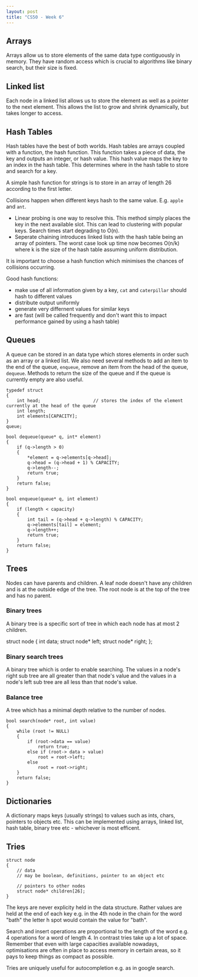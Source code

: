 ```yaml
---
layout: post
title: "CS50 - Week 6"
---
```

## Arrays

Arrays allow us to store elements of the same data type contiguously in memory. They have random access which is crucial to algorithms like binary search, but their size is fixed.

## Linked list

Each node in a linked list allows us to store the element as well as a pointer to the next element. This allows the list to grow and shrink dynamically, but takes longer to access.

## Hash Tables

Hash tables have the best of both worlds. Hash tables are arrays coupled with a function, the hash function. This function takes a piece of data, the key and outputs an integer, or hash value. This hash value maps the key to an index in the hash table. This determines where in the hash table to store and search for a key.

A simple hash function for strings is to store in an array of length 26 according to the first letter.

Collisions happen when different keys hash to the same value. E.g. `apple` and `ant`. 

* Linear probing is one way to resolve this. This method simply places the key in the next available slot. This can lead to clustering with popular keys. Search times start degrading to O(n).
* Seperate chaining introduces linked lists with the hash table being an array of pointers. The worst case look up time now becomes O(n/k) where k is the size of the hash table assuming uniform distribution. 

It is important to choose a hash function which minimises the chances of collisions occurring. 

Good hash functions:

* make use of all information given by a key, `cat` and `caterpillar` should hash to different values
* distribute output uniformly
* generate very differnent values for similar keys
* are fast (will be called frequently and don't want this to impact performance gained by using a hash table)

## Queues

A queue can be stored in an data type which stores elements in order such as an array or a linked list. We also need several methods to add an item to the end of the queue, `enqueue`, remove an item from the head of the queue, `dequeue`. Methods to return the size of the queue and if the queue is currently empty are also useful.

    typedef struct
    {
        int head;                    // stores the index of the element currently at the head of the queue
        int length;
        int elements[CAPACITY];
    }
    queue;

    bool dequeue(queue* q, int* element)
    {
        if (q->length > 0)
        {
            *element = q->elements[q->head];
            q->head = (q->head + 1) % CAPACITY;
            q->length--;
            return true;
        }
        return false;
    }

    bool enqueue(queue* q, int element)
    {
        if (length < capacity)
        {
            int tail = (q->head + q->length) % CAPACITY;
            q->elements[tail] = element;
            q->length++;
            return true;
        }
        return false;
    }

## Trees

Nodes can have parents and children. A leaf node doesn't have any children and is at the outside edge of the tree. The root node is at the top of the tree and has no parent.

### Binary trees

A binary tree is a specific sort of tree in which each node has at most 2 children.

struct node
{
    int data;
    struct node* left;
    struct node* right;
};

### Binary search trees

A binary tree which is order to enable searching. The values in a node's right sub tree are all greater than that node's value and the values in a node's left sub tree are all less than that node's value.

### Balance tree

A tree which has a minimal depth relative to the number of nodes.

    bool search(node* root, int value)
    {
        while (root != NULL)
        {
            if (root->data == value)
                return true;
            else if (root-> data > value)
                root = root->left;
            else 
                root = root->right;
        }
        return false;
    }

## Dictionaries

A dictionary maps keys (usually strings) to values such as ints, chars, pointers to objects etc. This can be implemented using arrays, linked list, hash table, binary tree etc - whichever is most efficent.

## Tries

    struct node
    {
        // data
        // may be boolean, definitions, pointer to an object etc

        // pointers to other nodes
        struct node* children[26];
    }

The keys are never explicity held in the data structure. Rather values are held at the end of each key e.g. in the 4th node in the chain for the word "bath" the letter h spot would contain the value for "bath".

Search and insert operations are proportional to the length of the word e.g. 4 operations for a word of length 4. In contrast tries take up a lot of space. Remember that even with large capacities available nowadays, optimisations are often in place to access memory in certain areas, so it pays to keep things as compact as possible.

Tries are uniquely useful for autocompletion e.g. as in google search.


